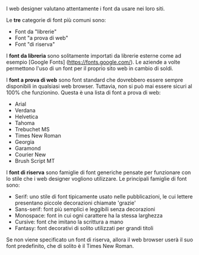 I web designer valutano attentamente i font da usare nei loro siti.

Le **tre** categorie di font più comuni sono:

- Font da "librerie"
- Font "a prova di web"
- Font "di riserva"

I **font da libreria** sono solitamente importati da librerie esterne come ad esempio [Google Fonts] (https://fonts.google.com/). Le aziende a volte permettono l'uso di un font per il proprio sito web in cambio di soldi.

I **font a prova di web** sono font standard che dovrebbero essere sempre disponibili in qualsiasi web browser. Tuttavia, non si può mai essere sicuri al 100% che funzionino. Questa è una lista di font a prova di web:

- Arial
- Verdana
- Helvetica
- Tahoma
- Trebuchet MS
- Times New Roman
- Georgia
- Garamond
- Courier New
- Brush Script MT

I **font di riserva** sono famiglie di font generiche pensate per funzionare con lo stile che i web designer vogliono utilizzare. Le principali famiglie di font sono:

- Serif: uno stile di font tipicamente usato nelle pubblicazioni, le cui lettere presentano piccole decorazioni chiamate 'grazie'
- Sans-serif: font più semplici e leggibili senza decorazioni
- Monospace: font in cui ogni carattere ha la stessa larghezza
- Cursive: font che imitano la scrittura a mano
- Fantasy: font decorativi di solito utilizzati per grandi titoli

Se non viene specificato un font di riserva, allora il web browser userà il suo font predefinito, che di solito è il Times New Roman.
